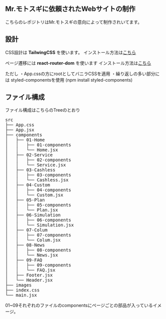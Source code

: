 ## Mr.モトスギに依頼されたWebサイトの制作
こちらのレポジトリはMr.モトスギの意向によって制作されいてます。


## 設計

CSS設計は __TailwingCSS__ を使います。
インストール方法は[こちら](https://tailwindcss.com/docs/guides/create-react-app)

ページ遷移には __react-router-dom__ を使います
インストール方法は[こちら](https://v5.reactrouter.com/web/guides/quick-start)

ただし
・App.cssの方にrootとしてバニラCSSを適用
・繰り返しの多い部分には styled-componentsを使用 (npm install styled-components)


## ファイル構成

ファイル構成はこちらのTreeのとおり
<pre>
src
├── App.css
├── App.jsx
├── components
│   ├── 01-Home
│   │   ├── 01-components
│   │   └── Home.jsx
│   ├── 02-Service
│   │   ├── 02-components
│   │   └── Service.jsx
│   ├── 03-Cashless
│   │   ├── 03-components
│   │   └── Cashless.jsx
│   ├── 04-Custom
│   │   ├── 04-components
│   │   └── Custom.jsx
│   ├── 05-Plan
│   │   ├── 05-components
│   │   └── Plan.jsx
│   ├── 06-Simulation
│   │   ├── 06-components
│   │   └── Simulation.jsx
│   ├── 07-Colum
│   │   ├── 07-components
│   │   └── Colum.jsx
│   ├── 08-News
│   │   ├── 08-components
│   │   └── News.jsx
│   ├── 09-FAQ
│   │   ├── 09-components
│   │   └── FAQ.jsx
│   ├── Footer.jsx
│   └── Header.jsx
├── images
├── index.css
└── main.jsx
</pre>

01~09それぞれのファイルのcomponentsにページごとの部品が入っているイメージ。

